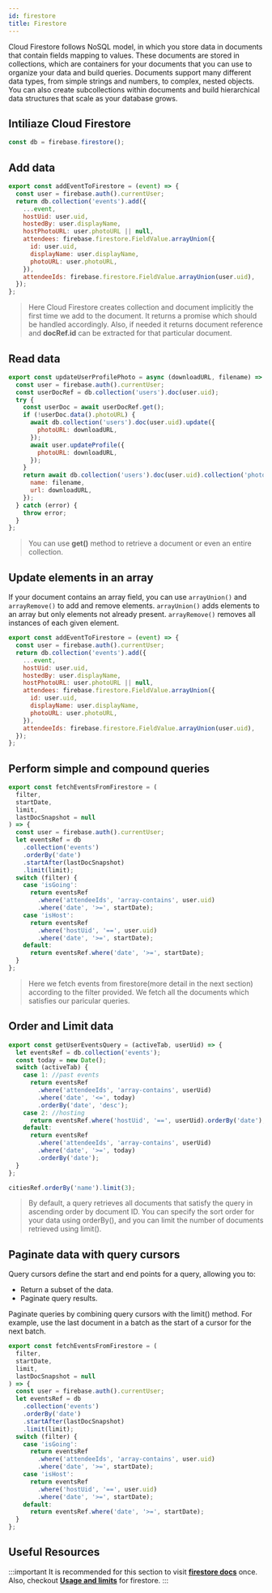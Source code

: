 ```yaml
---
id: firestore
title: Firestore
---
```


Cloud Firestore follows NoSQL model, in which you store data in documents that contain fields mapping to values. These documents are stored in collections, which are containers for your documents that you can use to organize your data and build queries. Documents support many different data types, from simple strings and numbers, to complex, nested objects. You can also create subcollections within documents and build hierarchical data structures that scale as your database grows.

## Intiliaze Cloud Firestore

```javascript
const db = firebase.firestore();
```

## Add data

```javascript
export const addEventToFirestore = (event) => {
  const user = firebase.auth().currentUser;
  return db.collection('events').add({
    ...event,
    hostUid: user.uid,
    hostedBy: user.displayName,
    hostPhotoURL: user.photoURL || null,
    attendees: firebase.firestore.FieldValue.arrayUnion({
      id: user.uid,
      displayName: user.displayName,
      photoURL: user.photoURL,
    }),
    attendeeIds: firebase.firestore.FieldValue.arrayUnion(user.uid),
  });
};
```

> Here Cloud Firestore creates collection and document implicitly the first time we add to the document. It returns a promise which should be handled accordingly. Also, if needed it returns document reference and **docRef.id** can be extracted for that particular document.

## Read data

```javascript
export const updateUserProfilePhoto = async (downloadURL, filename) => {
  const user = firebase.auth().currentUser;
  const userDocRef = db.collection('users').doc(user.uid);
  try {
    const userDoc = await userDocRef.get();
    if (!userDoc.data().photoURL) {
      await db.collection('users').doc(user.uid).update({
        photoURL: downloadURL,
      });
      await user.updateProfile({
        photoURL: downloadURL,
      });
    }
    return await db.collection('users').doc(user.uid).collection('photos').add({
      name: filename,
      url: downloadURL,
    });
  } catch (error) {
    throw error;
  }
};
```

> You can use **get()** method to retrieve a document or even an entire collection.

## Update elements in an array

If your document contains an array field, you can use `arrayUnion()` and `arrayRemove()` to add and remove elements. `arrayUnion()` adds elements to an array but only elements not already present. `arrayRemove()` removes all instances of each given element.

```javascript
export const addEventToFirestore = (event) => {
  const user = firebase.auth().currentUser;
  return db.collection('events').add({
    ...event,
    hostUid: user.uid,
    hostedBy: user.displayName,
    hostPhotoURL: user.photoURL || null,
    attendees: firebase.firestore.FieldValue.arrayUnion({
      id: user.uid,
      displayName: user.displayName,
      photoURL: user.photoURL,
    }),
    attendeeIds: firebase.firestore.FieldValue.arrayUnion(user.uid),
  });
};
```

## Perform simple and compound queries

```javascript
export const fetchEventsFromFirestore = (
  filter,
  startDate,
  limit,
  lastDocSnapshot = null
) => {
  const user = firebase.auth().currentUser;
  let eventsRef = db
    .collection('events')
    .orderBy('date')
    .startAfter(lastDocSnapshot)
    .limit(limit);
  switch (filter) {
    case 'isGoing':
      return eventsRef
        .where('attendeeIds', 'array-contains', user.uid)
        .where('date', '>=', startDate);
    case 'isHost':
      return eventsRef
        .where('hostUid', '==', user.uid)
        .where('date', '>=', startDate);
    default:
      return eventsRef.where('date', '>=', startDate);
  }
};
```

> Here we fetch events from firestore(more detail in the next section) according to the filter provided. We fetch all the documents which satisfies our paricular queries.

## Order and Limit data

```javascript
export const getUserEventsQuery = (activeTab, userUid) => {
  let eventsRef = db.collection('events');
  const today = new Date();
  switch (activeTab) {
    case 1: //past events
      return eventsRef
        .where('attendeeIds', 'array-contains', userUid)
        .where('date', '<=', today)
        .orderBy('date', 'desc');
    case 2: //hosting
      return eventsRef.where('hostUid', '==', userUid).orderBy('date');
    default:
      return eventsRef
        .where('attendeeIds', 'array-contains', userUid)
        .where('date', '>=', today)
        .orderBy('date');
  }
};
```

```javascript
citiesRef.orderBy('name').limit(3);
```

> By default, a query retrieves all documents that satisfy the query in ascending order by document ID. You can specify the sort order for your data using orderBy(), and you can limit the number of documents retrieved using limit().

## Paginate data with query cursors

Query cursors define the start and end points for a query, allowing you to:

- Return a subset of the data.
- Paginate query results.

Paginate queries by combining query cursors with the limit() method. For example, use the last document in a batch as the start of a cursor for the next batch.

```javascript
export const fetchEventsFromFirestore = (
  filter,
  startDate,
  limit,
  lastDocSnapshot = null
) => {
  const user = firebase.auth().currentUser;
  let eventsRef = db
    .collection('events')
    .orderBy('date')
    .startAfter(lastDocSnapshot)
    .limit(limit);
  switch (filter) {
    case 'isGoing':
      return eventsRef
        .where('attendeeIds', 'array-contains', user.uid)
        .where('date', '>=', startDate);
    case 'isHost':
      return eventsRef
        .where('hostUid', '==', user.uid)
        .where('date', '>=', startDate);
    default:
      return eventsRef.where('date', '>=', startDate);
  }
};
```

## Useful Resources

:::important
It is recommended for this section to visit **[firestore docs](https://firebase.google.com/docs/firestore)** once.<br/>
Also, checkout **[Usage and limits](https://firebase.google.com/docs/firestore/quotas)** for firestore.
:::
